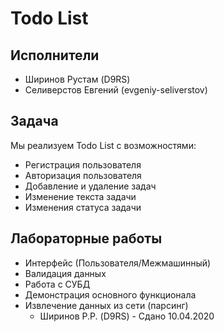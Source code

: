 # Todo List

## Исполнители
- Ширинов Рустам (D9RS)
- Селиверстов Евгений (evgeniy-seliverstov)

## Задача
Мы реализуем Todo List с возможностями:
- Регистрация пользователя
- Авторизация пользователя
- Добавление и удаление задач
- Изменение текста задачи
- Изменения статуса задачи

## Лабораторные работы
- Интерфейс (Пользователя/Межмашинный)
- Валидация данных
- Работа с СУБД
- Демонстрация основного функционала
- Извлечение данных из сети (парсинг)
    - Ширинов Р.Р. (D9RS) - Сдано 10.04.2020